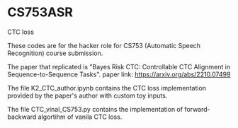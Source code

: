 # CS753ASR
CTC loss



These codes are for the hacker role for CS753 (Automatic Speech Recognition) course submission. 

The paper that replicated is "Bayes Risk CTC: Controllable CTC Alignment in Sequence-to-Sequence Tasks". 
paper link: https://arxiv.org/abs/2210.07499

The file K2_CTC_author.ipynb contains the CTC loss implementation provided by the paper's author with custom toy inputs.

The file CTC_vinal_CS753.py contains the implementation of forward-backward algortihm of vanila CTC loss.
